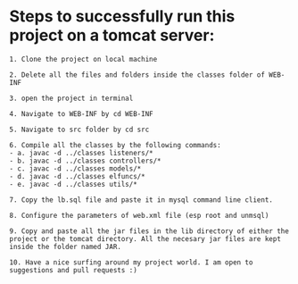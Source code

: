 # Steps to successfully run this project on a tomcat server:

```1. Clone the project on local machine```

```2. Delete all the files and folders inside the classes folder of WEB-INF```

```3. open the project in terminal```

```4. Navigate to WEB-INF by cd WEB-INF```

```5. Navigate to src folder by cd src```

```
6. Compile all the classes by the following commands:
- a. javac -d ../classes listeners/*
- b. javac -d ../classes controllers/*
- c. javac -d ../classes models/*
- d. javac -d ../classes elfuncs/*
- e. javac -d ../classes utils/*
```

```7. Copy the lb.sql file and paste it in mysql command line client.```

```8. Configure the parameters of web.xml file (esp root and unmsql)```

```9. Copy and paste all the jar files in the lib directory of either the project or the tomcat directory. All the necesary jar files are kept inside the folder named JAR.```

```10. Have a nice surfing around my project world. I am open to suggestions and pull requests :)```
